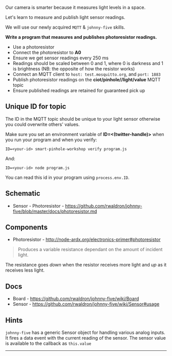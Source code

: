 Our camera is smarter because it measures light levels in a space.

Let's learn to measure and publish light sensor readings.

We will use our newly acquired `MQTT` & `johnny-five` skills.

__Write a program that measures and publishes photoresistor readings.__

- Use a photoresistor
- Connect the photoresistor to **A0**
- Ensure we get sensor readings every 250 ms
- Readings should be scaled between 0 and 1, where 0 is darkness and 1 is brightness (NB: the opposite of how the resistor works)
- Connect an MQTT client to `host: test.mosquitto.org`, and `port: 1883`
- Publish photoresistor readings on the **ciot/pinhole/<id>/light/value** MQTT topic
- Ensure published readings are retained for guaranteed pick up

## Unique ID for topic

The ID in the MQTT topic should be unique to your light sensor otherwise you could overwrite others' values.

Make sure you set an environment variable of **ID=<(twitter-handle)>** when you run your program and when you verify:

    ID=<your-id> smart-pinhole-workshop verify program.js

And:

    ID=<your-id> node program.js

You can read this id in your program using `process.env.ID`.

## Schematic

- Sensor - Photoresistor - https://github.com/rwaldron/johnny-five/blob/master/docs/photoresistor.md

## Components

- Photoresistor - http://node-ardx.org/electronics-primer#photoresistor

> Produces a variable resistance dependant on the amount of incident light.

The resistance goes *down* when the resistor receives more light and *up* as it receives less light.

## Docs

- Board - https://github.com/rwaldron/johnny-five/wiki/Board
- Sensor - https://github.com/rwaldron/johnny-five/wiki/Sensor#usage

## Hints

`johnny-five` has a generic Sensor object for handling various analog inputs.
It fires a data event with the current reading of the sensor.
The sensor value is available to the callback as `this.value`

---
